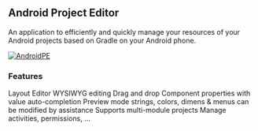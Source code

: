 ## Android Project Editor

An application to efficiently and quickly manage your resources of your Android projects based on Gradle on your Android phone.

[![AndroidPE](https://img.shields.io/badge/Download-Letest_Release-blue?style=for-the-badge)](https://github.com/CYRAXApps/AndroidPE/releases/tag/AndroidPE)

### Features
Layout Editor
WYSIWYG editing
Drag and drop
Component properties with value auto-completion
Preview mode
strings, colors, dimens & menus can be modified by assistance
Supports multi-module projects
Manage activities, permissions, ...
